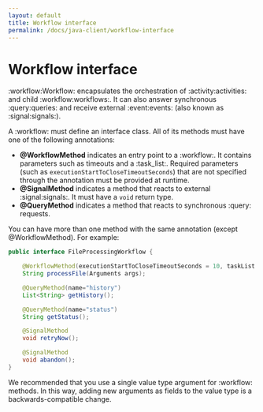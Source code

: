 ```yaml
---
layout: default
title: Workflow interface
permalink: /docs/java-client/workflow-interface
---
```


# Workflow interface

:workflow:Workflow: encapsulates the orchestration of :activity:activities: and child :workflow:workflows:.
It can also answer synchronous :query:queries: and receive external :event:events: (also known as :signal:signals:).

A :workflow: must define an interface class. All of its methods must have one of the following annotations:

- **@WorkflowMethod** indicates an entry point to a :workflow:. It contains parameters such as timeouts and a :task_list:.
  Required parameters (such as `executionStartToCloseTimeoutSeconds`) that are not specified through the annotation must be provided at runtime.
- **@SignalMethod** indicates a method that reacts to external :signal:signals:. It must have a `void` return type.
- **@QueryMethod** indicates a method that reacts to synchronous :query: requests.

You can have more than one method with the same annotation (except @WorkflowMethod). For example:
```java
public interface FileProcessingWorkflow {

    @WorkflowMethod(executionStartToCloseTimeoutSeconds = 10, taskList = "file-processing")
    String processFile(Arguments args);

    @QueryMethod(name="history")
    List<String> getHistory();

    @QueryMethod(name="status")
    String getStatus();

    @SignalMethod
    void retryNow();

    @SignalMethod
    void abandon();
}
```

We recommended that you use a single value type argument for :workflow: methods. In this way, adding new arguments as fields to the value type is a backwards-compatible change.
